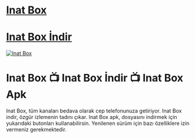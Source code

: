 # <a href="https://github.com/inatimapk/inat/releases/download/v1/inat-tv-2025.apk">Inat Box</a>
# <a href="https://github.com/inatimapk/inat/releases/download/v1/inat-tv-2025.apk">Inat Box İndir</a>

<a href="https://github.com/inatimapk/inat/releases/download/v1/inat-tv-2025.apk" title="Inat Box"><img src="https://r.resimlink.com/Mi37vSpe1KB.jpg" title="Inat Box" alt="Inat Box"></a>

# Inat Box 📺 Inat Box İndir 📺 Inat Box Apk

Inat Box, tüm kanaları bedava olarak cep telefonunuza getiriyor. Inat Box indir, özgür izlemenin tadını çıkar. Inat Box apk, dosyasını indirmek için yukarıdaki butonları kullanabilirsin. Yenilenen sürüm için bazı özelliklere izin vermeniz gerekmektedir.
